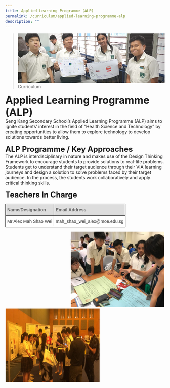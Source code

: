 ```yaml
---
title: Applied Learning Programme (ALP)
permalink: /curriculum/applied-learning-programme-alp
description: ""
---
```

>![](/images/Curriculum/Curriculum.jpg)
>Curriculum

**<font size=6>Applied Learning Programme (ALP)</font>**<br>
Seng Kang Secondary School’s Applied Learning Programme (ALP) aims to ignite students’ interest in the field of “Health Science and Technology” by creating opportunities to allow them to explore technology to develop solutions towards better living.

**<font size=5>ALP Programme / Key Approaches</font>**<br>
The ALP is interdisciplinary in nature and makes use of the Design Thinking Framework to encourage students to provide solutions to real-life problems. Students get to understand their target audience through their VIA learning journeys and design a solution to solve problems faced by their target audience. In the process, the students work collaboratively and apply critical thinking skills.

**<font size=5>Teachers In Charge</font>**
<table style="border-collapse:collapse;border-spacing:0" class="tg"><thead><tr><th style="background-color:#DDD;border-color:black;border-style:solid;border-width:1px;color:#666;font-family:Arial, sans-serif;font-size:14px;font-weight:bold;overflow:hidden;padding:10px 5px;text-align:left;vertical-align:middle;word-break:normal"><span style="color:#666;background-color:#DDD">Name/Designation</span></th><th style="background-color:#DDD;border-color:black;border-style:solid;border-width:1px;color:#666;font-family:Arial, sans-serif;font-size:14px;font-weight:bold;overflow:hidden;padding:10px 5px;text-align:left;vertical-align:middle;word-break:normal"><span style="color:#666;background-color:#DDD">Email Address</span></th></tr></thead><tbody><tr><td style="background-color:#FFF;border-color:black;border-style:solid;border-width:1px;color:#333;font-family:Arial, sans-serif;font-size:14px;overflow:hidden;padding:10px 5px;text-align:left;vertical-align:middle;word-break:normal">Mr Alex Mah Shao Wei</td><td style="background-color:#FFF;border-color:black;border-style:solid;border-width:1px;color:#333;font-family:Arial, sans-serif;font-size:14px;overflow:hidden;padding:10px 5px;text-align:left;vertical-align:middle;word-break:normal">mah_shao_wei_alex@moe.edu.sg</td></tr></tbody></table>

<img src="/images/Curriculum/ALP2.png" style="width:300px;height:240px;margin-left:15px;" align = "right">

<img src="/images/Curriculum/ALP1.png" style="width:300px;height:240px;margin-left:0px;" align = "left">